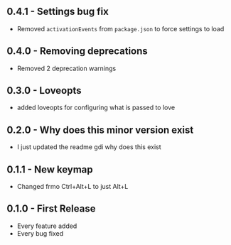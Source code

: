 ## 0.4.1 - Settings bug fix
* Removed `activationEvents` from `package.json` to force settings to load

## 0.4.0 - Removing deprecations
* Removed 2 deprecation warnings

## 0.3.0 - Loveopts
* added loveopts for configuring what is passed to love

## 0.2.0 - Why does this minor version exist
* I just updated the readme gdi why does this exist

## 0.1.1 - New keymap
* Changed frmo Ctrl+Alt+L to just Alt+L

## 0.1.0 - First Release
* Every feature added
* Every bug fixed
